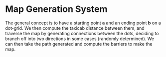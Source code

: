 # Map Generation System
The general concept is to have a starting point **a** and an ending point **b** on a dot-grid.
We then compute the taxicab distance between them, and traverse the
map by generating connections between the dots, deciding to branch off into two directions in some cases (randomly determined).
We can then take the path generated and compute the barriers to make the map.